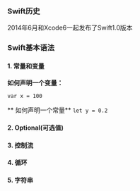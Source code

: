 ### Swift历史
2014年6月和Xcode6一起发布了Swift1.0版本

### Swift基本语法

 #### 1. 常量和变量

 **如何声明一个变量：**

 `var x = 100`
 
 ** 如何声明一个常量**
 `let y = 0.2`

 #### 2. Optional(可选值)
 #### 3. 控制流
 #### 4. 循环
 #### 5. 字符串